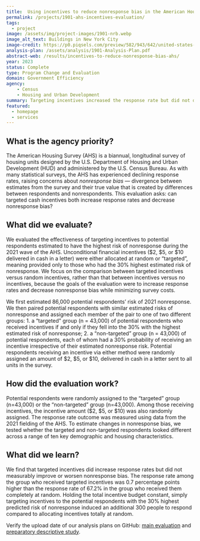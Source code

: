 ```yaml
---
title:  Using incentives to reduce nonresponse bias in the American Housing Survey
permalink: /projects/1901-ahs-incentives-evaluation/
tags: 
  - project
image: /assets/img/project-images/1901-nrb.webp
image_alt_text: Buildings in New York City
image-credit: https://p0.piqsels.com/preview/582/943/642/united-states-new-york-history-art.webp
analysis-plan: /assets/analysis/1901-Analysis-Plan.pdf
abstract-web: /results/incentives-to-reduce-nonresponse-bias-ahs/
year: 2023
status: Complete
type: Program Change and Evaluation
domain: Government Efficiency
agency:
    - Census
    - Housing and Urban Development
summary: Targeting incentives increased the response rate but did not decrease nonresponse bias
featured: 
  - homepage
  - services
---
```


## What is the agency priority? 
The American Housing Survey (AHS) is a biannual, longitudinal survey of housing units designed by the U.S. Department of Housing and Urban Development (HUD) and administered by the U.S. Census Bureau. As with many statistical surveys, the AHS has experienced declining response rates, raising concerns about _nonresponse bias_ — divergence between estimates from the survey and their true value that is created by differences between respondents and nonrespondents. This evaluation asks: can targeted cash incentives both increase response rates and decrease nonresponse bias?

## What did we evaluate?
We evaluated the effectiveness of targeting incentives to potential respondents estimated to have the highest risk of nonresponse during the 2021 wave of the AHS. Unconditional financial incentives ($2, $5, or $10 delivered in cash in a letter) were either allocated at random or “targeted”, meaning provided only to those who had the 30% highest estimated risk of nonresponse. We focus on the comparison between targeted incentives versus random incentives, rather than that between incentives versus no incentives, because the goals of the evaluation were to increase response rates and decrease nonresponse bias while minimizing survey costs.

We first estimated 86,000 potential respondents’ risk of 2021 nonresponse. We then paired potential respondents with similar estimated risks of nonresponse and assigned each member of the pair to one of two different groups: 1. a “targeted” group (n = 43,000) of potential respondents who received incentives if and only if they fell into the 30% with the highest estimated risk of nonresponse; 2. a “non-targeted” group (n = 43,000) of potential respondents, each of whom had a 30% probability of receiving an incentive irrespective of their estimated nonresponse risk. Potential respondents receiving an incentive via either method were randomly assigned an amount of $2, $5, or $10, delivered in cash in a letter sent to all units in the survey. 

## How did the evaluation work?
Potential respondents were randomly assigned to the “targeted” group (n=43,000) or the “non-targeted” group (n=43,000). Among those receiving incentives, the incentive amount ($2, $5, or $10) was also randomly assigned. The response rate outcome was measured using data from the 2021 fielding of the AHS. To estimate changes in nonresponse bias, we tested whether the targeted and non-targeted respondents looked different across a range of ten key demographic and housing characteristics.

## What did we learn?
We find that targeted incentives did increase response rates but did not measurably improve or worsen nonresponse bias. The response rate among the group who received targeted incentives was 0.7 percentage points higher than the response rate of 67.2% in the group who received them completely at random. Holding the total incentive budget constant, simply targeting incentives to the potential respondents with the 30% highest predicted risk of nonresponse induced an additional 300 people to respond compared to allocating incentives totally at random. 

Verify the upload date of our analysis plans on GitHub: <a href="https://github.com/gsa-oes/office-of-evaluation-sciences/commits/master/assets/analysis/1901-Analysis-Plan.pdf">main evaluation</a> and <a href="https://github.com/gsa-oes/office-of-evaluation-sciences/commits/master/assets/analysis/1901-NRBAnalysisPlan.pdf">preparatory descriptive study</a>.
